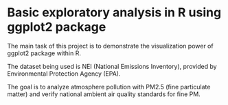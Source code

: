 # Basic exploratory analysis in R using ggplot2 package

The main task of this project is to demonstrate the visualization power of ggplot2 package within R.

The dataset being used is NEI (National Emissions Inventory), provided by Environmental Protection Agency (EPA).

The goal is to analyze atmosphere pollution with PM2.5 (fine particulate matter) and verify national ambient air quality standards for fine PM. 


